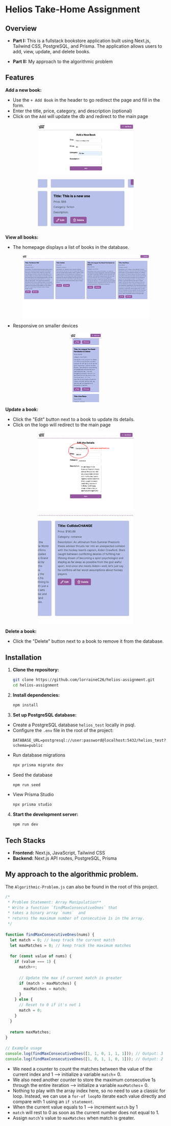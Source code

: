 # Helios Take-Home Assignment

## Overview

- **Part I:** This is a fullstack bookstore application built using Next.js, Tailwind CSS, PostgreSQL, and Prisma. The application allows users to add, view, update, and delete books.

- **Part II:** My approach to the algorithmic problem

## Features

**Add a new book:**

- Use the `+ Add Book` in the header to go redirect the page and fill in the form.
- Enter the title, price, category, and description (optional)
- Click on the `Add` will update the db and redirect to the main page

<p align="center">
  <img src=https://github.com/lorraineC26/helios-assignment/blob/main/public/02add-new-book.png?raw=true alt="hero" width="300px" style="display: block; margin: 0 auto;">
</p>

<p align="center">
  <img src=https://github.com/lorraineC26/helios-assignment/blob/main/public/03new-books.png?raw=true alt="hero" width="300px" style="display: block; margin: 0 auto;">
</p>

**View all books:**

- The homepage displays a list of books in the database.

<p align="center">
  <img src=https://github.com/lorraineC26/helios-assignment/blob/main/public/00books.png?raw=true alt="hero" width="400px" style="display: block; margin: 0 auto;">
</p>

- Responsive on smaller devices
<p align="center">
  <img src=https://github.com/lorraineC26/helios-assignment/blob/main/public/04responsive.png?raw=true alt="hero" width="100px" style="display: block; margin: 0 auto;">
</p>

**Update a book:**

- Click the "Edit" button next to a book to update its details.
- Click on the logo will redirect to the main page
<p align="center">
  <img src=https://github.com/lorraineC26/helios-assignment/blob/main/public/01update-books.png?raw=true alt="hero" width="300px" style="display: block; margin: 0 auto;">
</p>
<p align="center">
  <img src=https://github.com/lorraineC26/helios-assignment/blob/main/public/05updated-books.png?raw=true alt="hero" width="300px" style="display: block; margin: 0 auto;">
</p>

**Delete a book:**

- Click the "Delete" button next to a book to remove it from the database.

## Installation

1. **Clone the repository:**
   ```bash
   git clone https://github.com/lorraineC26/helios-assignment.git
   cd helios-assignment
   ```
2. **Install dependencies:**
   ```bash
   npm install
   ```
3. **Set up PostgreSQL database:**

- Create a PostgreSQL database `helios_test` locally in psql.
- Configure the `.env` file in the root of the project:
  ```env
  DATABASE_URL=postgresql://user:password@localhost:5432/helios_test?schema=public
  ```
- Run database migrations
  ```bash
  npx prisma migrate dev
  ```
- Seed the database
  ```bash
  npm run seed
  ```
- View Prisma Studio
  ```bash
  npx prisma studio
  ```

4. **Start the development server:**
   ```bash
   npm run dev
   ```

## Tech Stacks

- **Frontend:** Next.js, JavaScript, Tailwind CSS
- **Backend:** Next.js API routes, PostgreSQL, Prisma

## My approach to the algorithmic problem.
The `Algorithmic-Problem.js` can also be found in the root of this project.

```js
/*
 * Problem Statement: Array Manipulation**
 * Write a function `findMaxConsecutiveOnes` that
 * takes a binary array `nums`  and
 * returns the maximum number of consecutive 1s in the array.
 */

function findMaxConsecutiveOnes(nums) {
  let match = 0; // keep track the current match
  let maxMatches = 0; // keep track the maximum matches

  for (const value of nums) {
    if (value === 1) {
      match++;

      // Update the max if current match is greater
      if (match > maxMatches) {
        maxMatches = match;
      }
    } else {
      // Reset to 0 if it's not 1
      match = 0;
    }
  }

  return maxMatches;
}

// Example usage
console.log(findMaxConsecutiveOnes([1, 1, 0, 1, 1, 1])); // Output: 3
console.log(findMaxConsecutiveOnes([1, 0, 1, 1, 0, 1])); // Output: 2
```

- We need a counter to count the matches between the value of the current index and 1 --> initialize a variable `match`= 0.
- We also need another counter to store the maximum consecutive 1s through the entire iteration --> initialize a variable `maxMatches`= 0.
- Nothing to play with the array index here, so no need to use a classic for loop. Instead, we can use a `for-of loop`to iterate each value directly and compare with 1 using an `if statement`.
- When the current value equals to 1 --> increment `match` by 1
- `match` will rest to 0 as soon as the current number does not equal to 1. 
- Assign `match`'s value to `maxMatches` when match is greater.

